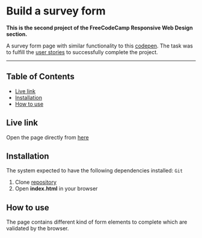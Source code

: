 # Build a survey form  

**This is the second project of the FreeCodeCamp Responsive Web Design section.**

A survey form page with similar functionality to this [codepen](https://codepen.io/freeCodeCamp/full/VPaoNP).
The task was to fulfill the [user stories](https://learn.freecodecamp.org/responsive-web-design/responsive-web-design-projects/build-a-survey-form) to successfully complete the project.

***

## Table of Contents
* [Live link](#-live-link)
* [Installation](#-Installation)
* [How to use](#-how-to-use)

## Live link  
Open the page directly from [here](https://gizmo01.github.io/Build-a-Survey-Form/)  


## Installation  
The system expected to have the following dependencies installed: `Git`

1. Clone [repository](#)
2. Open **index.html** in your browser

## How to use  
The page contains different kind of form elements to complete which are validated by the browser.


